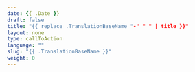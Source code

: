 ```yaml
---
date: {{ .Date }}
draft: false
title: "{{ replace .TranslationBaseName "-" " " | title }}"
layout: none
type: callToAction
language: ""
slug: "{{ .TranslationBaseName }}"
weight: 0
---
```

